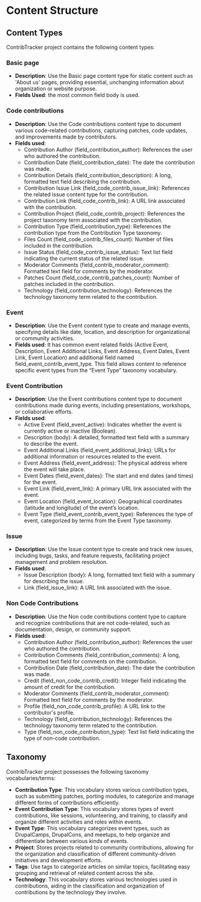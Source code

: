 # Content Structure

## Content Types

ContribTracker project contains the following content types:

### Basic page

- **Description**: Use the Basic page content type for static content such as 'About us' pages, providing essential, unchanging information about organization or website purpose.
- **Fields Used**: the most common field body is used.

### Code contributions

- **Description**: Use the Code contributions content type to document various code-related contributions, capturing patches, code updates, and improvements made by contributors.
- **Fields used**:
  - Contribution Author (field_contribution_author): References the user who authored the contribution.
  - Contribution Date (field_contribution_date): The date the contribution was made.
  - Contribution Details (field_contribution_description): A long, formatted text field describing the contribution.
  - Contribution Issue Link (field_code_contrib_issue_link): References the related issue content type for the contribution.
  - Contribution Link (field_code_contrib_link): A URL link associated with the contribution.
  - Contribution Project (field_code_contrib_project): References the project taxonomy term associated with the contribution.
  - Contribution Type (field_contribution_type): References the contribution type from the Contribution Type taxonomy.
  - Files Count (field_code_contrib_files_count): Number of files included in the contribution.
  - Issue Status (field_code_contrib_issue_status): Text list field indicating the current status of the related issue.
  - Moderator Comments (field_contrib_moderator_comment): Formatted text field for comments by the moderator.
  - Patches Count (field_code_contrib_patches_count): Number of patches included in the contribution.
  - Technology (field_contribution_technology): References the technology taxonomy term related to the contribution.

### Event

- **Description**: Use the Event content type to create and manage events, specifying details like date, location, and description for organizational or community activities.
- **Fields used**: It has common event related fields (Active Event, Description, Event Additional Links, Event Address, Event Dates, Event Link, Event Location) and additional field named field_event_contrib_event_type. This field allows content to reference specific event types from the “Event Type” taxonomy vocabulary.

### Event Contribution

- **Description**: Use the Event contributions content type to document contributions made during events, including presentations, workshops, or collaborative efforts.
- **Fields used**:
  - Active Event (field_event_active): Indicates whether the event is currently active or inactive (Boolean).
  - Description (body): A detailed, formatted text field with a summary to describe the event.
  - Event Additional Links (field_event_additional_links): URLs for additional information or resources related to the event.
  - Event Address (field_event_address): The physical address where the event will take place.
  - Event Dates (field_event_dates): The start and end dates (and times) for the event.
  - Event Link (field_event_link): A primary URL link associated with the event.
  - Event Location (field_event_location): Geographical coordinates (latitude and longitude) of the event’s location.
  - Event Type (field_event_contrib_event_type): References the type of event, categorized by terms from the Event Type taxonomy.

### Issue

- **Description**: Use the Issue content type to create and track new issues, including bugs, tasks, and feature requests, facilitating project management and problem resolution.
- **Fields used**:
  - Issue Description (body): A long, formatted text field with a summary for describing the issue.
  - Link (field_issue_link): A URL link associated with the issue.

### Non Code Contributions

- **Description**: Use the Non code contributions content type to capture and recognize contributions that are not code-related, such as documentation, design, or community support.
- **Fields used**:
  - Contribution Author (field_contribution_author): References the user who authored the contribution.
  - Contribution Comments (field_contribution_comments): A long, formatted text field for comments on the contribution.
  - Contribution Date (field_contribution_date): The date the contribution was made.
  - Credit (field_non_code_contrib_credit): Integer field indicating the amount of credit for the contribution.
  - Moderator Comments (field_contrib_moderator_comment): Formatted text field for comments by the moderator.
  - Profile (field_non_code_contrib_profile): A URL link to the contributor's profile.
  - Technology (field_contribution_technology): References the technology taxonomy term related to the contribution.
  - Type (field_non_code_contribution_type): Text list field indicating the type of non-code contribution.

## Taxonomy

ContribTracker project possesses the following taxonomy vocabularies/terms:

- **Contribution Type**: This vocabulary stores various contribution types, such as submitting patches, porting modules, to categorize and manage different forms of contributions efficiently.
- **Event Contribution Type**: This vocabulary stores types of event contributions, like sessions, volunteering, and training, to classify and organize different activities and roles within events.
- **Event Type**: This vocabulary categorizes event types, such as DrupalCamps, DrupalCons, and meetups, to help organize and differentiate between various kinds of events.
- **Project**: Stores projects related to community contributions, allowing for the organization and classification of different community-driven initiatives and development efforts.
- **Tags**: Use tags to categorize articles on similar topics, facilitating easy grouping and retrieval of related content across the site.
- **Technology**: This vocabulary stores various technologies used in contributions, aiding in the classification and organization of contributions by the technology they involve.

